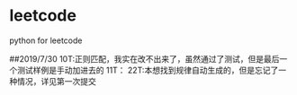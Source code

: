 # leetcode
python for leetcode

##2019/7/30
10T:正则匹配，我实在改不出来了，虽然通过了测试，但是最后一个测试样例是手动加进去的
11T：
22T:本想找到规律自动生成的，但是忘记了一种情况，详见第一次提交
